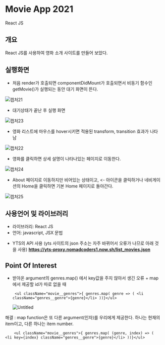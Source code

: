 # Movie App 2021

React JS

## 개요

React JS를 사용하여 영화 소개 사이트를 만들어 보았다.

## 실행화면

- 처음 render가 호출되면 componentDidMount가 호출되면서 비동기 함수인 getMovie()가 실행되는 동안 대기 화면이 뜬다.

![캡처21](https://user-images.githubusercontent.com/63761624/116852966-3acf3d80-ac30-11eb-8d63-2e5a44541cef.png)

- 대기상태가 끝난 후 실행 화면

![캡처23](https://user-images.githubusercontent.com/63761624/117000677-6af40a80-ad1c-11eb-8d55-a818536a9524.PNG)

- 영화 리스트에 마우스를 hover시키면 적용된 transform, transition 효과가 나타남

![캡처22](https://user-images.githubusercontent.com/63761624/116853154-88e44100-ac30-11eb-8e0c-dfd527c8d97d.png)

- 영화를 클릭하면 상세 설명이 나타나있는 페이지로 이동한다.

![캡처24](https://user-images.githubusercontent.com/63761624/117000720-7e06da80-ad1c-11eb-8812-d2b237e2906b.PNG)

- About 페이지로 이동하지만 비어있는 상태이고, <- 아이콘을 클릭하거나 네비게이션의 Home을 클릭하면 기본 Home 페이지로 돌아간다.

![캡처25](https://user-images.githubusercontent.com/63761624/117001103-e5bd2580-ad1c-11eb-8aca-c742733f8cdf.PNG)

## 사용언어 및 라이브러리

- 라이브러리: React JS
- 언어: javascript, JSX 문법

* YTS의 API 사용 (yts 사이트의 json 주소는 자주 바뀌어서 오류가 나므로 아래 것을 사용)
  **https://yts-proxy.nomadcoders1.now.sh/list_movies.json**

## Point Of Interest

- 받아온 argument의 genres.map() 에서 key값을 주지 않아서 생긴 오류 + map에서 제공할 id가 따로 없을 때

       <ul className="movie__genres">{ genres.map( genre => ( <li  className="genres__genre">{genre}</li> ))}</ul>

  ![Untitled](https://user-images.githubusercontent.com/63761624/116851766-fcd11a00-ac2d-11eb-82db-0afc147ed77d.png)

해결
: map function은 또 다른 argument(인자)를 우리에게 제공한다. 하나는 현재의 item이고, 다른 하나는 item number.

        <ul className="movie__genres">{ genres.map( (genre, index) => ( <li key={index} className="genres__genre">{genre}</li> ))}</ul>
